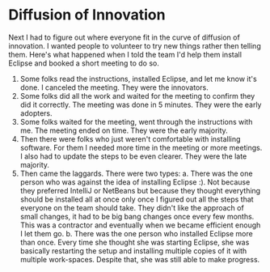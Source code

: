 # Diffusion of Innovation

Next I had to figure out where everyone fit in the curve of diffusion of innovation. I wanted people to volunteer to try new things rather then telling them. Here's what happened when I told the team I'd help them install Eclipse and booked a short meeting to do so.

1. Some folks read the instructions, installed Eclipse, and let me know it's done. I canceled the meeting. They were the innovators.
2. Some folks did all the work and waited for the meeting to confirm they did it correctly. The meeting was done in 5 minutes. They were the early adopters.
3. Some folks waited for the meeting, went through the instructions with me. The meeting ended on time. They were the early majority.
4. Then there were folks who just weren't comfortable with installing software. For them I needed more time in the meeting or more meetings. I also had to update the steps to be even clearer. They were the late majority.
5. Then came the laggards. There were two types:
a. There was the one person who was against the idea of installing Eclipse :). Not because they preferred IntelliJ or NetBeans but because they thought everything should be installed all at once only once I figured out all the steps that everyone on the team should take. They didn't like the approach of small changes, it had to be big bang changes once every few months. This was a contractor and eventually when we became efficient enough I let them go.
b. There was the one person who installed Eclipse more than once. Every time she thought she was starting Eclipse, she was basically restarting the setup and installing multiple copies of it with multiple work-spaces. Despite that, she was still able to make progress.